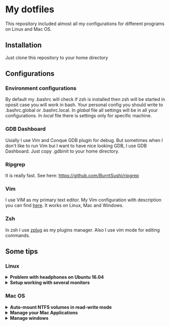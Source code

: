 # My dotfiles

This repository included almost all my configurations for different programs on Linux and Mac OS.

## Installation
Just clone this repository to your home directory

## Configurations
### Environment configurations
By default my .bashrc will check if zsh is installed then zsh will be started in oposit case you will work in bash.
Your personal config you should write to .bashrc.global or .bashrc.local. In _global_ file all settings will be in all your configurations.
In _local_ file there is settings only for specific machine.

### GDB Dashboard
Usially I use Vim and Conque GDB plugin for debug. But sometimes when I don't like to run Vim bui I want to have nice looking GDB, I use GDB Dashboard.
Just copy .gdbinit to your home directory.

### Ripgrep
It is really fast. See here: https://github.com/BurntSushi/ripgrep

### Vim
I use VIM as my primary text editor. My Vim configuration with description you can find [here](.vim/). It works on Linux, Mac and Windows.

### Zsh
In zsh I use [zplug](https://github.com/zplug/zplug) as my plugins manager. Also I use vim mode for editing commands.

## Some tips
### Linux
<details>
<summary><strong>Problem with headphones on Ubuntu 16.04</strong></summary>
<br>

It was no sound in headphones on Ubuntu 16.04. I found solution [here](https://bugs.launchpad.net/ubuntu/+source/alsa-driver/+bug/1606078). I added to the end of the `/etc/modprobe.d/alsa-base.conf` the following line:
```
options snd-hda-intel model=generic
```
If after reboot headphones are not working, try to kill pulseaudio: `pulseaudio -k`.
</details>
<details>
<summary><strong>Setup working with several monitors</strong></summary>
<br>

For configuring my displays I use xrandr utility. Below is example of configuration. Put this command line to `~/.xprofile`.
```
xrandr --output HDMI-1 --mode 1920x1200 --pos 0x0 --output HDMI-2 --mode 1920x1200 --pos 1921x0 --output VGA-1 --mode 1280x1024 --pos 3842x0
```
</details>

### Mac OS
<details>
<summary><strong>Auto-mount NTFS volumes in read-write mode</strong></summary>
<br>

I found this information here: https://github.com/osxfuse/osxfuse/wiki/NTFS-3G

_Short instruction:_
1. Install NTFS-3G from Homebrew: `brew install ntfs-3g`
2. Replace `/sbin/mount_ntfs` with the version provided by NTFS-3G. 
May be it will not be possible due System Integrity Protection. So, you have to disable it.

   You need to reboot your mac and press `⌘+R` when booting up. Then go into _Utilities > Terminal_ and type the following commands:
   ```
   csrutil disable
   reboot
   ```
3. To replace Apple's NTFS mount tool with the one provided by NTFS-3G execute the following commands in Terminal.
   This will back up the original mount tool to `/Volumes/Macintosh HD/sbin/mount_ntfs.orig`.
   ```
   sudo mv "/Volumes/Macintosh HD/sbin/mount_ntfs" "/Volumes/Macintosh HD/sbin/mount_ntfs.orig"
   sudo ln -s /usr/local/sbin/mount_ntfs "/Volumes/Macintosh HD/sbin/mount_ntfs"
   ```
</details>
<details>
<summary><strong>Manage your Mac Applications</strong></summary>
<br>

I found very nice application that can help you to manage your Apps (e.g. total remove an application): https://nektony.com/mac-app-uninstaller
</details>
<details>
<summary><strong>Manage windows</strong></summary>
<br>

For managing my windows I use the following tool: https://github.com/eczarny/spectacle
It is really comfortable and useful.
</details>

